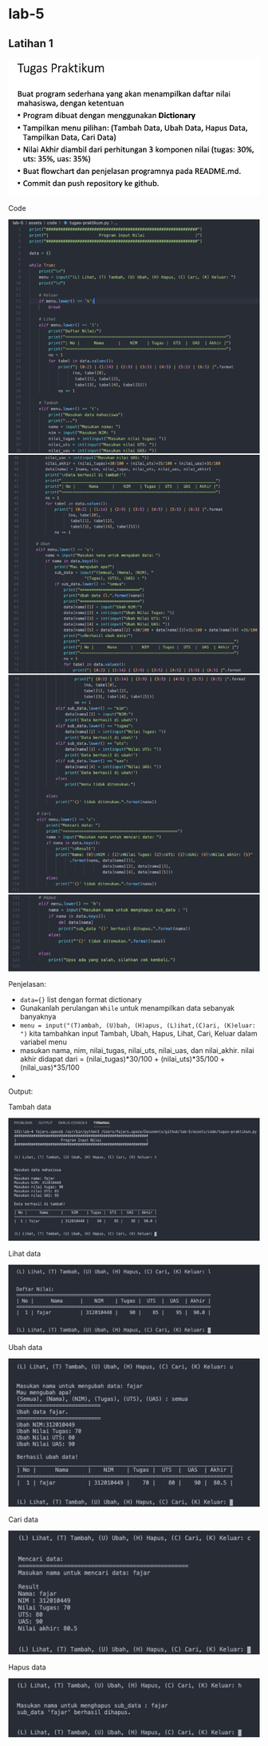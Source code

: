 # lab-5
## Latihan 1

![soal-praktikum-5](assets/img/tugas-praktikum-5/tugas-praktikum/1.png)

Code

![sc-praktikum-5](assets/img/tugas-praktikum-5/tugas-praktikum/2.png)
![sc-praktikum-5](assets/img/tugas-praktikum-5/tugas-praktikum/3.png)
![sc-praktikum-5](assets/img/tugas-praktikum-5/tugas-praktikum/4.png)
![sc-praktikum-5](assets/img/tugas-praktikum-5/tugas-praktikum/5.png)

Penjelasan:
* ``data={}`` list dengan format dictionary
* Gunakanlah perulangan ``While`` untuk menampilkan data sebanyak banyaknya
* ``menu = input("(T)ambah, (U)bah, (H)apus, (L)ihat,(C)ari, (K)eluar: ")`` kita tambahkan input Tambah, Ubah, Hapus, Lihat, Cari, Keluar dalam variabel menu
* masukan nama, nim, nilai_tugas, nilai_uts, nilai_uas, dan nilai_akhir. nilai akhir didapat dari = (nilai_tugas)*30/100 + (nilai_uts)*35/100 + (nilai_uas)*35/100 
* 

Output:

Tambah data

![output-praktikum-5](assets/img/tugas-praktikum-5/tugas-praktikum/t.png)


Lihat data

![output-praktikum-5](assets/img/tugas-praktikum-5/tugas-praktikum/l.png)


Ubah data

![output-praktikum-5](assets/img/tugas-praktikum-5/tugas-praktikum/u.png)


Cari data

![output-praktikum-5](assets/img/tugas-praktikum-5/tugas-praktikum/c.png)


Hapus data

![output-praktikum-5](assets/img/tugas-praktikum-5/tugas-praktikum/h.png)
